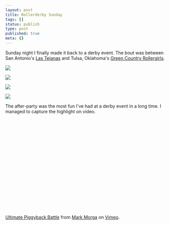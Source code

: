 ```yaml
---
layout: post
title: Rollerderby Sunday
tags: []
status: publish
type: post
published: true
meta: {}
---
```

Sunday night I finally made it back to a derby event.  The bout was between San Antonio's <a href="http://profile.myspace.com/index.cfm?fuseaction=user.viewprofile&friendid=365431144">Las Tejanas</a> and Tulsa, Oklahoma's <a href="http://www.greencountryrollergirls.com/">Green Country Rollergirls</a>.  

<a href="http://www.flickr.com/photos/markmorga/2941818266/in/set-72157608016236631/"><img src="http://farm4.static.flickr.com/3244/2941818266_a9c08d047a.jpg?v=0"></a>

<a href="http://www.flickr.com/photos/markmorga/2941018412/in/set-72157608016236631/"><img src="http://farm4.static.flickr.com/3057/2941018412_c9d3a0ecaf.jpg?v=0"></a>

<a href="http://www.flickr.com/photos/markmorga/2940928421/in/set-72157608016236631/"><img src="http://farm4.static.flickr.com/3225/2940928421_6e3f3b0bfc.jpg?v=0"></a>

<a href="http://www.flickr.com/photos/markmorga/2940930575/in/set-72157608016236631/"><img src="http://farm4.static.flickr.com/3208/2940930575_11af6ca2ba.jpg?v=0"></a>

The after-party was the most fun I've had at a derby event in a long time.  I managed to capture the highlight on video.

<object width="400" height="302">	<param name="allowfullscreen" value="true" />	<param name="allowscriptaccess" value="always" />	<param name="movie" value="http://vimeo.com/moogaloop.swf?clip_id=1971082&amp;server=vimeo.com&amp;show_title=1&amp;show_byline=1&amp;show_portrait=0&amp;color=&amp;fullscreen=1" />	<embed src="http://vimeo.com/moogaloop.swf?clip_id=1971082&amp;server=vimeo.com&amp;show_title=1&amp;show_byline=1&amp;show_portrait=0&amp;color=&amp;fullscreen=1" type="application/x-shockwave-flash" allowfullscreen="true" allowscriptaccess="always" width="400" height="302"></embed></object><br /><a href="http://vimeo.com/1971082?pg=embed&amp;sec=1971082">Ultimate Piggyback Battle</a> from <a href="http://vimeo.com/markmorga?pg=embed&amp;sec=1971082">Mark Morga</a> on <a href="http://vimeo.com?pg=embed&amp;sec=1971082">Vimeo</a>.

